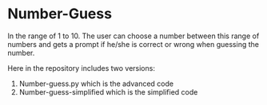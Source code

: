 # Number-Guess
In the range of 1 to 10. The user can choose a number between this range of numbers and gets a prompt if he/she is correct or wrong when guessing the number.

Here in the repository includes two versions:
1. Number-guess.py which is the advanced code
2. Number-guess-simplified which is the simplified code

